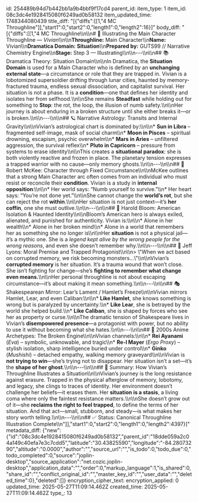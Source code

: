 id: 254489b94d7b442bb1a9b4bbf9f17cd4
parent_id: 
item_type: 1
item_id: 08c3dc4e1928415080f6249ad0b58132
item_updated_time: 1748344080439
title_diff: "[{\"diffs\":[[1,\"4 MC Throughline\"]],\"start1\":0,\"start2\":0,\"length1\":0,\"length2\":16}]"
body_diff: "[{\"diffs\":[[1,\"4 MC Throughline\\\n\\\n# 📄 Illustrating the Main Character Throughline — *Vivian*\\\n\\\n**Throughline:** Main Character\\\n**Name:** Vivian\\\n**Dramatica Domain:** **Situation**\\\n**Prepared by:** GUTS99 // Narrative Chemistry Engine\\\n**Stage:** Step 3 — Illustrating\\\n\\\n---\\\n\\\n## 📚 Dramatica Theory: Situation Domain\\\n\\\nIn Dramatica, the **Situation Domain** is used for a Main Character who is defined by an **unchanging external state**—a circumstance or role that they are trapped in. Vivian is a lobotomized supersoldier drifting through lunar cities, haunted by memory-fractured trauma, endless sexual dissociation, and capitalist survival. Her situation is not a phase. It is a **condition**—one that defines her identity and isolates her from selfhood.\\\n\\\nShe remains **Steadfast** while holding out for something to **Stop**: the rot, the loop, the illusion of numb safety.\\\n\\\nHer journey is about enduring in a broken structure until she either breaks it—or is broken.\\\n\\\n---\\\n\\\n## 🪐 Narrative Astrology: Transits and Internal Gravity\\\n\\\nVivian’s astrological chart is dominated by:\\\n\\\n* **Sun in Libra** – fragmented self-image, mask of social charm\\\n* **Moon in Pisces** – spiritual drowning, escapism, psychic overwhelm\\\n* **Mars in Aries** – unfiltered aggression, the survival reflex\\\n* **Pluto in Capricorn** – pressure from systems to erase identity\\\n\\\nThis creates a **situational paradox**: she is both violently reactive and frozen in place. The planetary tension expresses a trapped warrior with no cause—only memory ghosts.\\\n\\\n---\\\n\\\n## 🧠 Robert McKee: Character through Fixed Circumstance\\\n\\\nMcKee outlines that a strong Main Character arc often comes from an individual who must resist or reconcile their **condition**. Vivian is a study in **internal opposition**:\\\n\\\n* Her world says: “Numb yourself to survive.”\\\n* Her heart says: “You’re not done yet.”\\\n\\\nShe cannot change the **world’s rot**, but she can reject the rot **within**.\\\n\\\nHer situation is not just context—it’s **her coffin**, one she must outlive.\\\n\\\n---\\\n\\\n## 📖 Harold Bloom: American Isolation & Haunted Identity\\\n\\\nBloom’s American hero is always exiled, alienated, and punished for authenticity. Vivian is:\\\n\\\n* Alone in her wealth\\\n* Alone in her broken mind\\\n* Alone in a world that remembers her as something she no longer is\\\n\\\nHer **situation** is not a physical jail—it’s a mythic one. She is a *legend kept alive by the wrong people for the wrong reasons*, and even she doesn’t remember why.\\\n\\\n---\\\n\\\n## 🧬 Jeff Lyons: Moral Premise and Trapped Protagonist\\\n\\\n> \\\"When we act based on corrupted memory, we risk becoming monsters...\\\"\\\n\\\nVivian’s **corrupted memory** is her situation. It’s a trauma wound that won’t close. She isn’t fighting for change—she’s **fighting to remember what change even means.**\\\n\\\nHer personal throughline is not about escaping circumstance—it’s about making it mean something.\\\n\\\n---\\\n\\\n## 🎭 Shakespearean Mirror: Lear’s Lament / Hamlet’s Freeze\\\n\\\nVivian mirrors Hamlet, Lear, and even Caliban:\\\n\\\n* **Like Hamlet**, she knows something is wrong but is paralyzed by uncertainty.\\\n* **Like Lear**, she is betrayed by the world she helped build.\\\n* **Like Caliban**, she is shaped by forces who see her as property or curse.\\\n\\\nThe dramatic tension of Shakespeare lives in Vivian’s **disempowered presence**—a protagonist with power, but no ability to use it without becoming what she hates.\\\n\\\n---\\\n\\\n## 🎌 2000s Anime Archetypes: The Broken Engine\\\n\\\nVivian channels:\\\n\\\n* **Rei Ayanami** (*Eva*) – symbolic, unknowable, and tragic\\\n* **Re-l Mayer** (*Ergo Proxy*) – stylish isolation, sharp intelligence buried under control\\\n* **Ginko** (*Mushishi*) – detached empathy, walking memory graveyard\\\n\\\nVivian is **not trying to win**—she’s trying not to disappear. Her situation isn’t a set—it’s the **shape of her ghost**.\\\n\\\n---\\\n\\\n## 🎯 Summary: How Vivian’s Throughline Illustrates a Situation\\\n\\\nVivian’s journey is the long resistance against erasure. Trapped in the physical afterglow of memory, lobotomy, and legacy, she clings to traces of identity. Her environment doesn’t challenge her beliefs—it erases them. Her **situation is a stasis**, a living coma where only the faintest resistance matters.\\\n\\\nShe doesn’t grow out of it—she **reclaims the right to feel trapped**, to define the terms of her situation. And that act—small, stubborn, and steady—is what makes her story worth telling.\\\n\\\n---\\\n\\\n## ✅ Status: Canonical Throughline Illustration Complete\\\n\"]],\"start1\":0,\"start2\":0,\"length1\":0,\"length2\":4397}]"
metadata_diff: {"new":{"id":"08c3dc4e1928415080f6249ad0b58132","parent_id":"18dde059a2c04a149c40efa7e3c7cdd5","latitude":"30.43825590","longitude":"-84.28073290","altitude":"0.0000","author":"","source_url":"","is_todo":0,"todo_due":0,"todo_completed":0,"source":"joplin-desktop","source_application":"net.cozic.joplin-desktop","application_data":"","order":0,"markup_language":1,"is_shared":0,"share_id":"","conflict_original_id":"","master_key_id":"","user_data":"","deleted_time":0},"deleted":[]}
encryption_cipher_text: 
encryption_applied: 0
updated_time: 2025-05-27T11:09:14.462Z
created_time: 2025-05-27T11:09:14.462Z
type_: 13
